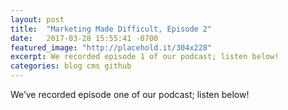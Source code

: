 ```yaml
---
layout: post
title:  "Marketing Made Difficult, Episode 2"
date:   2017-03-28 15:55:41 -0700
featured_image: "http://placehold.it/304x228"
excerpt: We recorded episode 1 of our podcast; listen below! 
categories: blog cms github
---
```

We’ve recorded episode one of our podcast; listen below!

